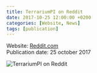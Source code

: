 ```yaml
---
title: TerrariumPI on Reddit
date: 2017-10-25 12:00:00 +0200
categories: [Website, News]
tags: [publication]
---
```

Website: [Reddit.com](https://www.reddit.com/search/?q=terrariumpi)<br />
Publication date: 25 october 2017

![TerrariumPI on Reddit](/assets/img/publications/Publication_Reddit-TerrariumPI-25-10-2017.webp)
